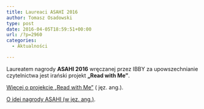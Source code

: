 ```yaml
---
title: Laureaci ASAHI 2016
author: Tomasz Osadowski
type: post
date: 2016-04-05T18:59:51+00:00
url: /?p=2960
categories:
  - Aktualności

---
```

Laureatem nagrody **ASAHI 2016** wręczanej przez IBBY za upowszechnianie czytelnictwa jest irański projekt **&#8222;Read with Me&#8221;**.

<a href="http://www.ibby.org/1524.0.html" target="_blank">Więcej o projekcie &#8222;Read with Me&#8221;</a> ( jęz. ang.).

<a href="http://www.ibby.org/index.php?id=272" target="_blank">O idei nagrody ASAHI (w jęz. ang.)</a>.

 

 

 

